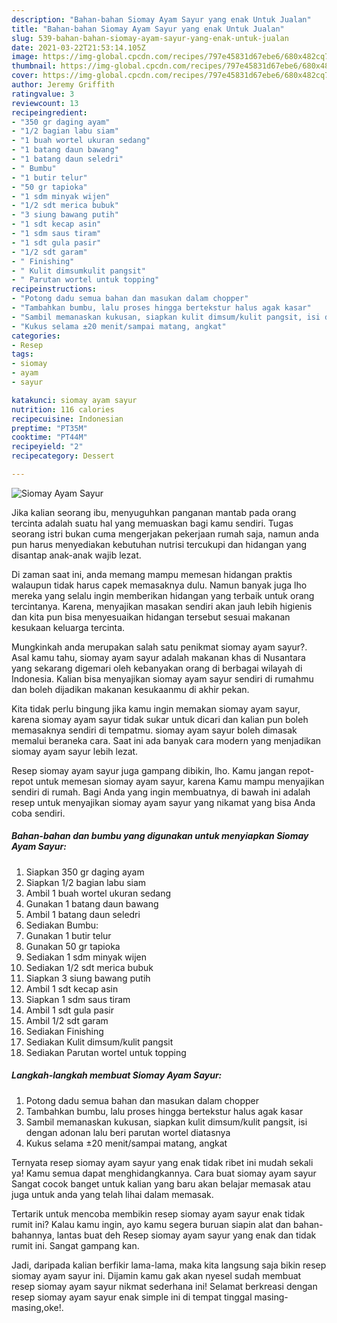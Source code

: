 ```yaml
---
description: "Bahan-bahan Siomay Ayam Sayur yang enak Untuk Jualan"
title: "Bahan-bahan Siomay Ayam Sayur yang enak Untuk Jualan"
slug: 539-bahan-bahan-siomay-ayam-sayur-yang-enak-untuk-jualan
date: 2021-03-22T21:53:14.105Z
image: https://img-global.cpcdn.com/recipes/797e45831d67ebe6/680x482cq70/siomay-ayam-sayur-foto-resep-utama.jpg
thumbnail: https://img-global.cpcdn.com/recipes/797e45831d67ebe6/680x482cq70/siomay-ayam-sayur-foto-resep-utama.jpg
cover: https://img-global.cpcdn.com/recipes/797e45831d67ebe6/680x482cq70/siomay-ayam-sayur-foto-resep-utama.jpg
author: Jeremy Griffith
ratingvalue: 3
reviewcount: 13
recipeingredient:
- "350 gr daging ayam"
- "1/2 bagian labu siam"
- "1 buah wortel ukuran sedang"
- "1 batang daun bawang"
- "1 batang daun seledri"
- " Bumbu"
- "1 butir telur"
- "50 gr tapioka"
- "1 sdm minyak wijen"
- "1/2 sdt merica bubuk"
- "3 siung bawang putih"
- "1 sdt kecap asin"
- "1 sdm saus tiram"
- "1 sdt gula pasir"
- "1/2 sdt garam"
- " Finishing"
- " Kulit dimsumkulit pangsit"
- " Parutan wortel untuk topping"
recipeinstructions:
- "Potong dadu semua bahan dan masukan dalam chopper"
- "Tambahkan bumbu, lalu proses hingga bertekstur halus agak kasar"
- "Sambil memanaskan kukusan, siapkan kulit dimsum/kulit pangsit, isi dengan adonan lalu beri parutan wortel diatasnya"
- "Kukus selama ±20 menit/sampai matang, angkat"
categories:
- Resep
tags:
- siomay
- ayam
- sayur

katakunci: siomay ayam sayur 
nutrition: 116 calories
recipecuisine: Indonesian
preptime: "PT35M"
cooktime: "PT44M"
recipeyield: "2"
recipecategory: Dessert

---
```



![Siomay Ayam Sayur](https://img-global.cpcdn.com/recipes/797e45831d67ebe6/680x482cq70/siomay-ayam-sayur-foto-resep-utama.jpg)

Jika kalian seorang ibu, menyuguhkan panganan mantab pada orang tercinta adalah suatu hal yang memuaskan bagi kamu sendiri. Tugas seorang istri bukan cuma mengerjakan pekerjaan rumah saja, namun anda pun harus menyediakan kebutuhan nutrisi tercukupi dan hidangan yang disantap anak-anak wajib lezat.

Di zaman  saat ini, anda memang mampu memesan hidangan praktis walaupun tidak harus capek memasaknya dulu. Namun banyak juga lho mereka yang selalu ingin memberikan hidangan yang terbaik untuk orang tercintanya. Karena, menyajikan masakan sendiri akan jauh lebih higienis dan kita pun bisa menyesuaikan hidangan tersebut sesuai makanan kesukaan keluarga tercinta. 



Mungkinkah anda merupakan salah satu penikmat siomay ayam sayur?. Asal kamu tahu, siomay ayam sayur adalah makanan khas di Nusantara yang sekarang digemari oleh kebanyakan orang di berbagai wilayah di Indonesia. Kalian bisa menyajikan siomay ayam sayur sendiri di rumahmu dan boleh dijadikan makanan kesukaanmu di akhir pekan.

Kita tidak perlu bingung jika kamu ingin memakan siomay ayam sayur, karena siomay ayam sayur tidak sukar untuk dicari dan kalian pun boleh memasaknya sendiri di tempatmu. siomay ayam sayur boleh dimasak memalui beraneka cara. Saat ini ada banyak cara modern yang menjadikan siomay ayam sayur lebih lezat.

Resep siomay ayam sayur juga gampang dibikin, lho. Kamu jangan repot-repot untuk memesan siomay ayam sayur, karena Kamu mampu menyajikan sendiri di rumah. Bagi Anda yang ingin membuatnya, di bawah ini adalah resep untuk menyajikan siomay ayam sayur yang nikamat yang bisa Anda coba sendiri.

<!--inarticleads1-->

##### Bahan-bahan dan bumbu yang digunakan untuk menyiapkan Siomay Ayam Sayur:

1. Siapkan 350 gr daging ayam
1. Siapkan 1/2 bagian labu siam
1. Ambil 1 buah wortel ukuran sedang
1. Gunakan 1 batang daun bawang
1. Ambil 1 batang daun seledri
1. Sediakan  Bumbu:
1. Gunakan 1 butir telur
1. Gunakan 50 gr tapioka
1. Sediakan 1 sdm minyak wijen
1. Sediakan 1/2 sdt merica bubuk
1. Siapkan 3 siung bawang putih
1. Ambil 1 sdt kecap asin
1. Siapkan 1 sdm saus tiram
1. Ambil 1 sdt gula pasir
1. Ambil 1/2 sdt garam
1. Sediakan  Finishing
1. Sediakan  Kulit dimsum/kulit pangsit
1. Sediakan  Parutan wortel untuk topping




<!--inarticleads2-->

##### Langkah-langkah membuat Siomay Ayam Sayur:

1. Potong dadu semua bahan dan masukan dalam chopper
1. Tambahkan bumbu, lalu proses hingga bertekstur halus agak kasar
1. Sambil memanaskan kukusan, siapkan kulit dimsum/kulit pangsit, isi dengan adonan lalu beri parutan wortel diatasnya
1. Kukus selama ±20 menit/sampai matang, angkat




Ternyata resep siomay ayam sayur yang enak tidak ribet ini mudah sekali ya! Kamu semua dapat menghidangkannya. Cara buat siomay ayam sayur Sangat cocok banget untuk kalian yang baru akan belajar memasak atau juga untuk anda yang telah lihai dalam memasak.

Tertarik untuk mencoba membikin resep siomay ayam sayur enak tidak rumit ini? Kalau kamu ingin, ayo kamu segera buruan siapin alat dan bahan-bahannya, lantas buat deh Resep siomay ayam sayur yang enak dan tidak rumit ini. Sangat gampang kan. 

Jadi, daripada kalian berfikir lama-lama, maka kita langsung saja bikin resep siomay ayam sayur ini. Dijamin kamu gak akan nyesel sudah membuat resep siomay ayam sayur nikmat sederhana ini! Selamat berkreasi dengan resep siomay ayam sayur enak simple ini di tempat tinggal masing-masing,oke!.


